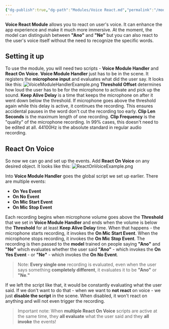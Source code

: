 ```yaml
---
{"dg-publish":true,"dg-path":"Modules/Voice React.md","permalink":"/modules/voice-react/","noteIcon":""}
---
```


**Voice React Module** allows you to react on user's voice. It can enhance the app experience and make it much more immersive. At the moment, the model can distinguish between **"Ano"** and **"Ne"** but you can also react to the user's voice itself without the need to recognize the specific words. 

## Setting it up

To use the module, you will need two scripts - **Voice Module Handler** and **React On Voice**. 
**Voice Module Handler** just has to be in the scene. It registers the **microphone input** and evaluates what did the user say. It looks like this: 
![VoiceModuleHandlerExample.png](/img/user/img/Examples/VoiceModuleHandlerExample.png)
**Threshold Offset** determines how loud the user has to be for the microphone to activate and pick up the sound. 
**Keep Alive Delay** is a time that keeps the microphone on after it went down below the threshold. If microphone goes above the threshold again while this delay is active, it continues the recording. This ensures accidental pauses in the word don't cut the recording too early. 
**Clip Len Seconds** is the maximum length of one recording. 
**Clip Frequency** is the "quality" of the microphone recording. In 99% cases, this doesn't need to be edited at all. 44100Hz is the absolute standard in regular audio recording.


## React On Voice

So now we can go and set up the events. Add **React On Voice** on any desired object. It looks like this: 
![ReactOnVoiceExample.png](/img/user/img/Examples/ReactOnVoiceExample.png)

Into **Voice Module Handler** goes the global script we set up earlier. 
There are multiple events:
- **On Yes Event**
- **On No Event**
- **On Mic Start Event**
- **On Mic Stop Event**

Each recording begins when microphone volume goes above the **Threshold** that we set in **Voice Module Handler** and ends when the volume is below the **Threshold** for at least **Keep Alive Delay** time. When that happens - the microphone starts recording, it invokes the **On Mic Start Event**. 
When the microphone stops recording, it invokes the **On Mic Stop Event**. 
The recording is then passed to the **model** trained on people saying **"Ano"** and **"Ne"** which evaluates whether the user said **"Ano"** - which invokes the **On Yes Event** - or **"Ne"** - which invokes the **On No Event**. 
>Note: **Every single one** recording is evaluated, even when the user says something **completely different**, it evaluates it to be **"Ano"** or **"Ne**.**"**



If we left the script like that, it would be constantly evaluating what the user said. If we don't want to do that - when we want to **not react** on voice - we just **disable the script** in the scene. When disabled, it won't react on anything and will not even trigger the recording. 
>Important note: When **multiple React On Voice** scripts are active at the same time, they **all evaluate** what the user said and they **all invoke** the events!
